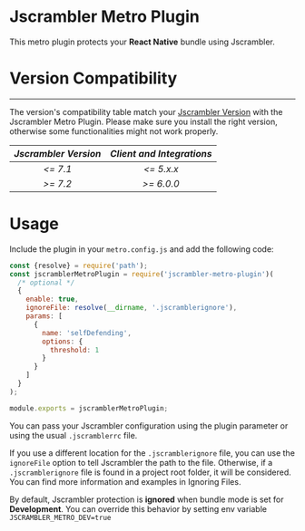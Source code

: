 # Jscrambler Metro Plugin

This metro plugin protects your **React Native** bundle using Jscrambler.

# Version Compatibility
------------------------------------------------------------------------------

The version's compatibility table match your [Jscrambler Version](https://app.jscrambler.com/settings) with the Jscrambler Metro Plugin.
Please make sure you install the right version, otherwise some functionalities might not work properly.

| _Jscrambler Version_   |      _Client and Integrations_      |
|:----------:|:-------------:|
| _<= 7.1_ |  _<= 5.x.x_ |
| _\>= 7.2_ |   _\>= 6.0.0_ |

# Usage

Include the plugin in your `metro.config.js` and add the following code:

```js
const {resolve} = require('path');
const jscramblerMetroPlugin = require('jscrambler-metro-plugin')(
  /* optional */
  {
    enable: true,
    ignoreFile: resolve(__dirname, '.jscramblerignore'),
    params: [
      {
        name: 'selfDefending',
        options: {
          threshold: 1
        }
      }
    ]
  }
);

module.exports = jscramblerMetroPlugin;
```

You can pass your Jscrambler configuration using the plugin parameter or using
the usual `.jscramblerrc` file.

If you use a different location for the `.jscramblerignore` file, you can use the `ignoreFile` option to tell Jscrambler the path to the file.
Otherwise, if a `.jscramblerignore` file is found in a project root folder, it will be considered. You can find more information and examples in Ignoring Files.

By default, Jscrambler protection is **ignored** when bundle mode is set for **Development**. You can override this behavior by setting env variable `JSCRAMBLER_METRO_DEV=true` 
